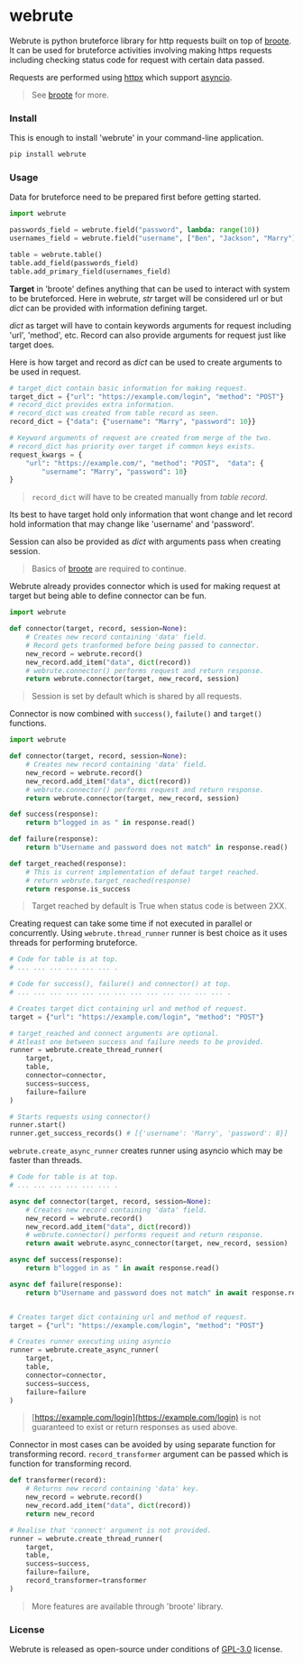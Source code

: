 # webrute
Webrute is python bruteforce library for http requests built on top of
[broote](https://github.com/sekgobela-kevin/broote).  It can be used 
for bruteforce activities involving making https requests including 
checking status code for request with certain data passed.

Requests are performed using [httpx](https://www.python-httpx.org/) which
support [asyncio](https://docs.python.org/3/library/asyncio.html).

> See [broote](https://github.com/sekgobela-kevin/broote) for more.
### Install
This is enough to install 'webrute' in your command-line application.
```bash
pip install webrute
```

### Usage
Data for bruteforce need to be prepared first before getting started.
```python
import webrute

passwords_field = webrute.field("password", lambda: range(10))
usernames_field = webrute.field("username", ["Ben", "Jackson", "Marry"])

table = webrute.table()
table.add_field(passwords_field)
table.add_primary_field(usernames_field)
```

**Target** in 'broote' defines anything that can be used to interact with
system to be bruteforced. Here in webrute, _str_ target will be considered url or but _dict_ can be provided with information defining target.

_dict_ as target will have to contain keywords arguments for request 
including 'url', 'method', etc. Record can also provide arguments for 
request just like target does.

Here is how target and record as _dict_ can be used to create arguments
to be used in request.
```python
# target_dict contain basic information for making request.
target_dict = {"url": "https://example.com/login", "method": "POST"}
# record_dict provides extra information.
# record_dict was created from table record as seen.
record_dict = {"data": {"username": "Marry", "password": 10}}

# Keyword arguments of request are created from merge of the two.
# record_dict has priority over target if common keys exists.
request_kwargs = {
    "url": "https://example.com/", "method": "POST",  "data": {
        "username": "Marry", "password": 10}
}
```
> `record_dict` will have to be created manually from _table record_.

Its best to have target hold only information that wont change and let record
hold information that may change like 'username' and 'password'.   

Session can also be provided as _dict_ with arguments pass when creating session.


> Basics of [broote](https://github.com/sekgobela-kevin/broote) are 
required to continue.


Webrute already provides connector which is used for making request at 
target but being able to define connector can be fun.
```python
import webrute

def connector(target, record, session=None):
    # Creates new record containing 'data' field.
    # Record gets tranformed before being passed to connector.
    new_record = webrute.record()
    new_record.add_item("data", dict(record))
    # webrute.connector() performs request and return response.
    return webrute.connector(target, new_record, session)
```
> Session is set by default which is shared by all requests.  

Connector is now combined with `success()`, `failute()` and `target()` 
functions.
```python
import webrute

def connector(target, record, session=None):
    # Creates new record containing 'data' field.
    new_record = webrute.record()
    new_record.add_item("data", dict(record))
    # webrute.connector() performs request and return response.
    return webrute.connector(target, new_record, session)

def success(response):
    return b"logged in as " in response.read()

def failure(response):
    return b"Username and password does not match" in response.read()

def target_reached(response):
    # This is current implementation of defaut target reached.
    # return webrute.target_reached(response)
    return response.is_success
```

> Target reached by default is True when status code is between 2XX.

Creating request can take some time if not executed in parallel or 
concurrently. Using `webrute.thread_runner` runner is best choice as it uses
threads for performing bruteforce.
```python
# Code for table is at top.
# ... ... ... ... ... ... .

# Code for success(), failure() and connector() at top.
# ... ... ... ... ... ... ... ... ... ... ... ... ... .

# Creates target dict containing url and method of request.
target = {"url": "https://example.com/login", "method": "POST"}

# target_reached and connect arguments are optional.
# Atleast one between success and failure needs to be provided.
runner = webrute.create_thread_runner(
    target, 
    table, 
    connector=connector, 
    success=success, 
    failure=failure
)

# Starts requests using connector()
runner.start()
runner.get_success_records() # [{'username': 'Marry', 'password': 8}]
```

`webrute.create_async_runner` creates runner using asyncio which may be 
faster than threads.
```python
# Code for table is at top.
# ... ... ... ... ... ... .

async def connector(target, record, session=None):
    # Creates new record containing 'data' field.
    new_record = webrute.record()
    new_record.add_item("data", dict(record))
    # webrute.connector() performs request and return response.
    return await webrute.async_connector(target, new_record, session)

async def success(response):
    return b"logged in as " in await response.read()

async def failure(response):
    return b"Username and password does not match" in await response.read()


# Creates target dict containing url and method of request.
target = {"url": "https://example.com/login", "method": "POST"}

# Creates runner executing using asyncio
runner = webrute.create_async_runner(
    target, 
    table, 
    connector=connector,
    success=success, 
    failure=failure
)
```
> [https://example.com/login](https://example.com/login) is not guaranteed
to exist or return responses as used above.

Connector in most cases can be avoided by using separate function for
transforming record. `record_transformer` argument can be passed which
is function for transforming record.

```python
def transformer(record):
    # Returns new record containing 'data' key.
    new_record = webrute.record()
    new_record.add_item("data", dict(record))
    return new_record

# Realise that 'connect' argument is not provided.
runner = webrute.create_thread_runner(
    target, 
    table,
    success=success, 
    failure=failure,
    record_transformer=transformer
)
```

> More features are available through 'broote' library.


### License
Webrute is released as open-source under conditions of 
[GPL-3.0](https://github.com/sekgobela-kevin/webrute/blob/main/LICENSE)
license.